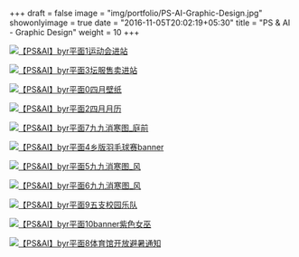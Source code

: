 +++
draft = false
image = "img/portfolio/PS-AI-Graphic-Design.jpg"
showonlyimage = true
date = "2016-11-05T20:02:19+05:30"
title = "PS & AI - Graphic Design"
weight = 10
+++

[![【PS&AI】byr平面1运动会进站][1]][1]

[![【PS&AI】byr平面3坛服售卖进站][2]][2]

[![【PS&AI】byr平面0四月壁纸][3]][3]

[![【PS&AI】byr平面2四月月历][4]][4]

[![【PS&AI】byr平面7九九消寒图_庭前][5]][5]

[![【PS&AI】byr平面4乡版羽毛球赛banner][6]][6]

[![【PS&AI】byr平面5九九消寒图_风][7]][7]

[![【PS&AI】byr平面6九九消寒图_风][8]][8]

[![【PS&AI】byr平面9五支校园乐队][9]][9]

[![【PS&AI】byr平面10banner紫色女巫][10]][10]

[![【PS&AI】byr平面8体育馆开放避暑通知][11]][11]

[1]: /img/portfolio/【PS&AI】byr平面1运动会进站.jpg
[2]: /img/portfolio/【PS&AI】byr平面3坛服售卖进站.jpg
[3]: /img/portfolio/【PS&AI】byr平面0四月壁纸.jpg
[4]: /img/portfolio/【PS&AI】byr平面2四月月历.jpg
[5]: /img/portfolio/【PS&AI】byr平面7九九消寒图_庭前.jpg
[6]: /img/portfolio/【PS&AI】byr平面4乡版羽毛球赛banner.jpg
[7]: /img/portfolio/【PS&AI】byr平面5九九消寒图_风.jpg
[8]: /img/portfolio/【PS&AI】byr平面6九九消寒图_风.jpg
[9]: /img/portfolio/【PS&AI】byr平面9五支校园乐队.jpg
[10]: /img/portfolio/【PS&AI】byr平面10banner紫色女巫.jpg
[11]: /img/portfolio/【PS&AI】byr平面8体育馆开放避暑通知.jpg
